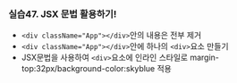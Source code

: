 ### 실습47. JSX 문법 활용하기!

- `<div className="App"></div>`안의 내용은 전부 제거
- `<div className="App"></div>`안에 하나의 `<div>`요소 만들기
- JSX문법을 사용하여 `<div>`요소에 인라인 스타일로 margin-top:32px/background-color:skyblue 적용
